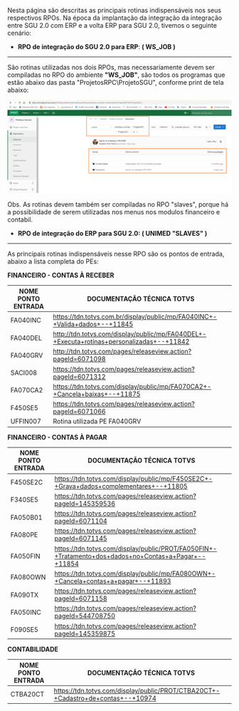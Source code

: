Nesta página são descritas as principais rotinas indispensáveis nos seus respectivos RPOs.  Na época da implantação da integração da integração entre SGU 2.0 com ERP e a volta ERP para SGU 2.0, tivemos o seguinte cenário:


*  **RPO de integração do SGU 2.0 para ERP**: **( WS_JOB )**
---

São rotinas utilizadas nos dois RPOs, mas necessariamente devem ser compiladas no RPO do ambiente **"WS_JOB"**, são todos os programas que estão abaixo das pasta "ProjetosRPC\ProjetoSGU", conforme print de tela abaixo:

![image](uploads/9458ccec4896932fbe7d57750e9ae1b5/image.png)

Obs. As rotinas devem também ser compiladas no RPO "slaves", porque há a possibilidade de serem utilizadas nos menus nos modulos financeiro e contabil.


*  **RPO de integração do ERP para SGU 2.0: ( UNIMED "SLAVES" )**
---

As principais rotinas indispensáveis nesse RPO são os pontos de entrada, abaixo a lista completa do PEs:

**FINANCEIRO - CONTAS À RECEBER**

| NOME PONTO ENTRADA | DOCUMENTAÇÃO TÉCNICA TOTVS																			   |
| ------------------ | ------------------------------------------------------------------------------------------------------- |
| FA040INC			 | https://tdn.totvs.com.br/display/public/mp/FA040INC+-+Valida+dados+--+11845							   |
| FA040DEL			 | http://tdn.totvs.com/display/public/mp/FA040DEL+-+Executa+rotinas+personalizadas+--+11842			   |
| FA040GRV			 | http://tdn.totvs.com/pages/releaseview.action?pageId=6071098											   |
| SACI008			 | https://tdn.totvs.com/pages/releaseview.action?pageId=6071312										   |
| FA070CA2			 | https://tdn.totvs.com/display/public/mp/FA070CA2+-+Cancela+baixas+--+11875							   |
| F450SE5			 | https://tdn.totvs.com/pages/releaseview.action?pageId=6071066										   |
| UFFIN007			 | Rotina utilizada PE FA040GRV 																		   |

**FINANCEIRO - CONTAS À PAGAR**

| NOME PONTO ENTRADA | DOCUMENTAÇÃO TÉCNICA TOTVS																			   |
| ------------------ | ------------------------------------------------------------------------------------------------------- |
| F450SE2C			 | https://tdn.totvs.com/display/public/mp/F450SE2C+-+Grava+dados+complementares+--+11805				   |
| F340SE5			 | https://tdn.totvs.com/pages/releaseview.action?pageId=145359536										   |
| FA050B01			 | https://tdn.totvs.com/pages/releaseview.action?pageId=6071104										   |
| FA080PE			 | https://tdn.totvs.com/pages/releaseview.action?pageId=6071145										   |
| FA050FIN			 | https://tdn.totvs.com/display/public/PROT/FA050FIN+-+Tratamento+dos+dados+no+Contas+a+Pagar+--+11854	   |
| FA080OWN			 | https://tdn.totvs.com/display/public/mp/FA080OWN+-+Cancela+contas+a+pagar+--+11893					   |
| FA090TX			 | https://tdn.totvs.com/pages/releaseview.action?pageId=6071158										   |
| FA050INC			 | https://tdn.totvs.com/pages/releaseview.action?pageId=544708750										   |
| F090SE5			 | https://tdn.totvs.com/pages/releaseview.action?pageId=145359875										   |

**CONTABILIDADE**

| NOME PONTO ENTRADA | DOCUMENTAÇÃO TÉCNICA TOTVS																			   |
| ------------------ | ------------------------------------------------------------------------------------------------------- |
| CTBA20CT			 | https://tdn.totvs.com/display/public/PROT/CTBA20CT+-+Cadastro+de+contas+--+10974						   |

